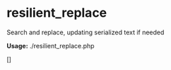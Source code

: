 resilient_replace
=================

Search and replace, updating serialized text if needed

**Usage:**
    ./resilient_replace.php <search> <replace> [<file>]
